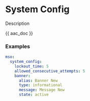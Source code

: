 # System Config

Description

{{ aac_doc }}
### Examples

```yaml
mso:
  system_config:
    lockout_time: 5
    allowed_consecutive_attempts: 5
    banner:
      alias: Banner New
      type: informational
      message: Message New
      state: active
```
